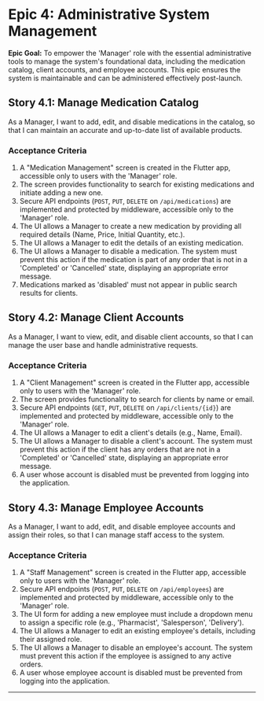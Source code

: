 # Epic 4: Administrative System Management

<!--docs/prd/[title].md-->

**Epic Goal:** To empower the 'Manager' role with the essential administrative tools to manage the system's foundational data, including the medication catalog, client accounts, and employee accounts. This epic ensures the system is maintainable and can be administered effectively post-launch.

## Story 4.1: Manage Medication Catalog

As a Manager,
I want to add, edit, and disable medications in the catalog,
so that I can maintain an accurate and up-to-date list of available products.

### Acceptance Criteria

1.  A "Medication Management" screen is created in the Flutter app, accessible only to users with the 'Manager' role.
2.  The screen provides functionality to search for existing medications and initiate adding a new one.
3.  Secure API endpoints (`POST`, `PUT`, `DELETE` on `/api/medications`) are implemented and protected by middleware, accessible only to the 'Manager' role.
4.  The UI allows a Manager to create a new medication by providing all required details (Name, Price, Initial Quantity, etc.).
5.  The UI allows a Manager to edit the details of an existing medication.
6.  The UI allows a Manager to disable a medication. The system must prevent this action if the medication is part of any order that is not in a 'Completed' or 'Cancelled' state, displaying an appropriate error message.
7.  Medications marked as 'disabled' must not appear in public search results for clients.

## Story 4.2: Manage Client Accounts

As a Manager,
I want to view, edit, and disable client accounts,
so that I can manage the user base and handle administrative requests.

### Acceptance Criteria

1.  A "Client Management" screen is created in the Flutter app, accessible only to users with the 'Manager' role.
2.  The screen provides functionality to search for clients by name or email.
3.  Secure API endpoints (`GET`, `PUT`, `DELETE` on `/api/clients/{id}`) are implemented and protected by middleware, accessible only to the 'Manager' role.
4.  The UI allows a Manager to edit a client's details (e.g., Name, Email).
5.  The UI allows a Manager to disable a client's account. The system must prevent this action if the client has any orders that are not in a 'Completed' or 'Cancelled' state, displaying an appropriate error message.
6.  A user whose account is disabled must be prevented from logging into the application.

## Story 4.3: Manage Employee Accounts

As a Manager,
I want to add, edit, and disable employee accounts and assign their roles,
so that I can manage staff access to the system.

### Acceptance Criteria

1.  A "Staff Management" screen is created in the Flutter app, accessible only to users with the 'Manager' role.
2.  Secure API endpoints (`POST`, `PUT`, `DELETE` on `/api/employees`) are implemented and protected by middleware, accessible only to the 'Manager' role.
3.  The UI form for adding a new employee must include a dropdown menu to assign a specific role (e.g., 'Pharmacist', 'Salesperson', 'Delivery').
4.  The UI allows a Manager to edit an existing employee's details, including their assigned role.
5.  The UI allows a Manager to disable an employee's account. The system must prevent this action if the employee is assigned to any active orders.
6.  A user whose employee account is disabled must be prevented from logging into the application.

---
